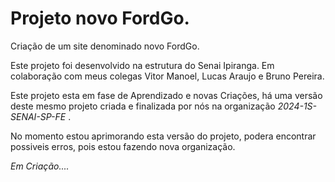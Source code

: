 # Projeto novo FordGo.

Criação de um site denominado novo FordGo.

Este projeto foi desenvolvido na estrutura do Senai Ipiranga. Em colaboração com meus colegas Vitor Manoel, Lucas Araujo e Bruno Pereira.

Este projeto esta em fase de Aprendizado e novas Criações, há uma versão deste mesmo projeto criada e finalizada por nós na organização *2024-1S-SENAI-SP-FE* .

No momento estou aprimorando esta versão do projeto, podera encontrar possiveis erros, pois estou fazendo nova organização.

*Em Criação....*